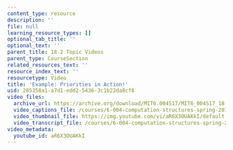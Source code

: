 ```yaml
---
content_type: resource
description: ''
file: null
learning_resource_types: []
optional_tab_title: ''
optional_text: ''
parent_title: 18.2 Topic Videos
parent_type: CourseSection
related_resources_text: ''
resource_index_text: ''
resourcetype: Video
title: 'Example: Priorities in Action!'
uid: 285358a1-a7d1-edd2-5436-3c1b22da8cf8
video_files:
  archive_url: https://archive.org/download/MIT6.004S17/MIT6_004S17_18-02-07_300k.mp4
  video_captions_file: /courses/6-004-computation-structures-spring-2017/e4b291ce16505830bea24fc460ef9763_aR6X3OUAKkI.vtt
  video_thumbnail_file: https://img.youtube.com/vi/aR6X3OUAKkI/default.jpg
  video_transcript_file: /courses/6-004-computation-structures-spring-2017/e478adf5a133deae8547c708f2c3c1c3_aR6X3OUAKkI.pdf
video_metadata:
  youtube_id: aR6X3OUAKkI
---
```

